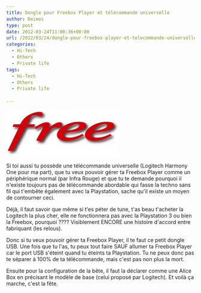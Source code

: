 ```yaml
---
title: Dongle pour Freebox Player et télécommande universelle
author: Deimos
type: post
date: 2012-03-24T11:00:36+00:00
url: /2012/03/24/dongle-pour-freebox-player-et-telecommande-universelle/
categories:
  - Hi-Tech
  - Others
  - Private life
tags:
  - Hi-Tech
  - Others
  - Private life

---
```

![free_logo-300x124](/images/logo_free.png)

Si toi aussi tu possède une télécommande universelle (Logitech Harmony One pour ma part), que tu veux pouvoir gérer ta Freebox Player comme un périphérique normal (par Infra Rouge) et que tu te demande pourquoi il n'existe toujours pas de télécommande abordable qui fasse la techno sans fil qui t'embête également avec la Playstation, sache qu'il existe un moyen de contourner ceci.

Déjà, il faut savoir que même si t'es péter de tune, t'as beau t'acheter la Logitech la plus cher, elle ne fonctionnera pas avec la Playstation 3 ou bien la Freebox, pourquoi ???? Visiblement ENCORE une histoire d'accord entre fabriquant (les relous).

Donc si tu veux pouvoir gérer ta Freebox Player, il te faut ce petit dongle USB. Une fois que tu l'as, tu peux tout faire SAUF allumer ta Freebox Player car le port USB s'éteint quand tu éteints ta Playstation. Tu ne peux donc pas te séparer à 100% de ta télécommande, mais c'est pas non plus la mort.

Ensuite pour la configuration de la bête, il faut la déclarer comme une Alice Box en précisant le modèle de base (celui proposé par Logitech). Et voilà ça marche, c'est la fête.